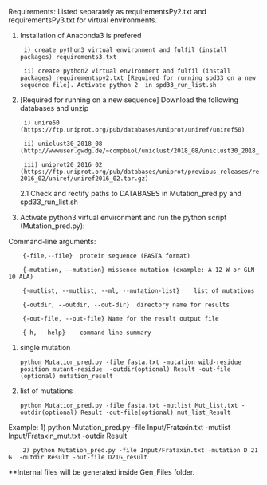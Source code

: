Requirements:
 Listed separately as requirementsPy2.txt and requirementsPy3.txt for virtual environments.


1. Installation of Anaconda3 is prefered
  
  		i) create python3 virtual environment and fulfil (install packages) requirements3.txt
  
  		ii) create python2 virtual environment and fulfil (install packages) requirementspy2.txt [Required for running spd33 on a new sequence file]. Activate python 2  in spd33_run_list.sh


2. [Required for running on a new sequence] Download the following databases and unzip
 
  		i) unire50 (https://ftp.uniprot.org/pub/databases/uniprot/uniref/uniref50)
 
  		ii) uniclust30_2018_08 (http://wwwuser.gwdg.de/~compbiol/uniclust/2018_08/uniclust30_2018_08_hhsuite.tar.gz)
 
  		iii) uniprot20_2016_02 (https://ftp.uniprot.org/pub/databases/uniprot/previous_releases/release-2016_02/uniref/uniref2016_02.tar.gz)

  	2.1 Check and rectify paths to DATABASES in Mutation_pred.py and spd33_run_list.sh


3. Activate python3 virtual environment and run the python script (Mutation_pred.py):

Command-line arguments:
  
  		{-file,--file}	protein sequence (FASTA format)
  
  		{-mutation, --mutation}	missence mutation (example: A 12 W or GLN 10 ALA)
  
  		{-mutlist, --mutlist, --ml, --mutation-list}	list of mutations
  
  		{-outdir, --outdir, --out-dir}	directory name for results
  
  		{-out-file, --out-file} Name for the result output file
  
  		{-h, --help}	command-line summary
  
  

 1) single mutation
 
 		python Mutation_pred.py -file fasta.txt -mutation wild-residue position mutant-residue  -outdir(optional) Result -out-file (optional) mutation_result
 
 2) list of mutations
 
 		python Mutation_pred.py -file fasta.txt -mutlist Mut_list.txt -outdir(optional) Result -out-file(optional) mut_list_Result




Example:
		1) python Mutation_pred.py -file Input/Frataxin.txt -mutlist Input/Frataxin_mut.txt -outdir Result
		
		2) python Mutation_pred.py -file Input/Frataxin.txt -mutation D 21 G  -outdir Result -out-file D21G_result


**Internal files will be generated inside Gen_Files folder.
